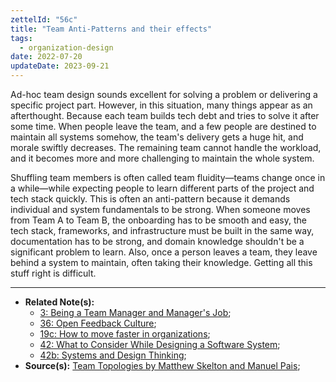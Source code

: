 ```yaml
---
zettelId: "56c"
title: "Team Anti-Patterns and their effects"
tags:
  - organization-design
date: 2022-07-20
updateDate: 2023-09-21
---
```


Ad-hoc team design sounds excellent for solving a problem or delivering a specific project part. However, in this situation, many things appear as an afterthought. Because each team builds tech debt and tries to solve it after some time. When people leave the team, and a few people are destined to maintain all systems somehow, the team's delivery gets a huge hit, and morale swiftly decreases. The remaining team cannot handle the workload, and it becomes more and more challenging to maintain the whole system.

Shuffling team members is often called team fluidity—teams change once in a while—while expecting people to learn different parts of the project and tech stack quickly. This is often an anti-pattern because it demands individual and system fundamentals to be strong. When someone moves from Team A to Team B, the onboarding has to be smooth and easy, the tech stack, frameworks, and infrastructure must be built in the same way, documentation has to be strong, and domain knowledge shouldn't be a significant problem to learn. Also, once a person leaves a team, they leave behind a system to maintain, often taking their knowledge. Getting all this stuff right is difficult.

---

- **Related Note(s):**
  - [3: Being a Team Manager and Manager's Job](/notes/3/);
  - [36: Open Feedback Culture](/notes/36/);
  - [19c: How to move faster in organizations](/notes/19c/);
  - [42: What to Consider While Designing a Software System](/notes/42/);
  - [42b: Systems and Design Thinking](/notes/42b/);
- **Source(s):** [Team Topologies by Matthew Skelton and Manuel Pais](/books/team-topologies-book-review-summary-and-notes/);
